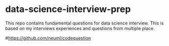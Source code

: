 # data-science-interview-prep
This repo contains fundamental questions for data science interview. This is based on my interviews experiences and questions from multiple place.



#https://github.com/neuml/codequestion